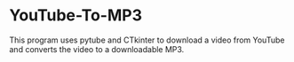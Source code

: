 # YouTube-To-MP3

This program uses pytube and CTkinter to download a video from YouTube and converts the video to a downloadable MP3.
